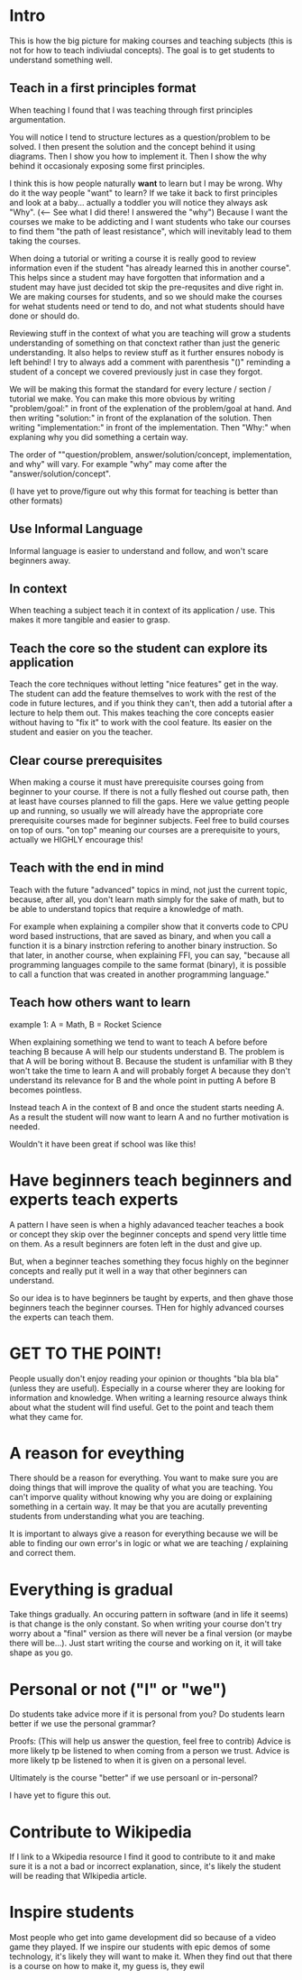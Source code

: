 # Intro
This is how the big picture for making courses and teaching subjects (this is not for how to teach indiviudal concepts). The goal is to get students to understand something well.


## Teach in a first principles format
When teaching I found that I was teaching through first principles argumentation.

You will notice I tend to structure lectures as a question/problem to be solved. I then present the solution and the concept behind it using diagrams. Then I show you how to implement it. Then I show the why behind it occasionaly exposing some first principles.

I think this is how people naturally **want** to learn but I may be wrong. Why do it the way people "want" to learn? If we take it back to first principles and look at a baby... actually a toddler you will notice they always ask "Why". (<-- See what I did there! I answered the "why") Because I want the courses we make to be addicting and I want students who take our courses to find them "the path of least resistance", which will inevitably lead to them taking the courses.

When doing a tutorial or writing a course it is really good to review information even if the student "has already learned this in another course". This helps since a student may have forgotten that information and a student may have just decided tot skip the pre-requsites and dive right in. We are making courses for students, and so we should make the courses for wehat students need or tend to do, and not what students should have done or should do.

Reviewing stuff in the context of what you are teaching will grow a students understanding of something on that conctext rather than just the generic understanding. It also helps to review stuff as it further ensures nobody is left behind! I try to always add a comment with parenthesis "()" reminding a student of a concept we covered previously just in case they forgot.

We will be making this format the standard for every lecture / section / tutorial we make. You can make this more obvious by writing "problem/goal:" in front of the explenation of the problem/goal at hand. And then writing "solution:" in front of the explanation of the solution. Then writing "implementation:" in front of the implementation. Then "Why:" when explaning why you did something a certain way.

The order of ""question/problem, answer/solution/concept, implementation, and why" will vary. For example "why" may come after the "answer/solution/concept".

(I have yet to prove/figure out why this format for teaching is better than other formats)


## Use Informal Language
Informal language is easier to understand and follow, and won't scare beginners away.


## In context
When teaching a subject teach it in context of its application / use. This makes it more tangible and easier to grasp.


## Teach the core so the student can explore its application
Teach the core techniques without letting "nice features" get in the way. The student can add the feature themselves to work with the rest of the code in future lectures, and if you think they can't, then add a tutorial after a lecture to help them out. This makes teaching the core concepts easier without having to "fix it" to work with the cool feature. Its easier on the student and easier on you the teacher.


## Clear course prerequisites
When making a course it must have prerequisite courses going from beginner to your course. If there is not a fully fleshed out course path, then at least have courses planned to fill the gaps. Here we value getting people up and running, so usually we will already have the appropriate core prerequisite courses made for beginner subjects. Feel free to build courses on top of ours. "on top" meaning our courses are a prerequisite to yours, actually we HIGHLY encourage this!


## Teach with the end in mind
Teach with the future "advanced" topics in mind, not just the current topic, because, after all, you don't learn math simply for the sake of math, but to be able to understand topics that require a knowledge of math. 

For example when explaining a compiler show that it converts code to CPU word based instructions, that are saved as binary, and when you call a function it is a binary instrction refering to another binary instruction. So that later, in another course, when explaining FFI, you can say, "because all programming languages compile to the same format (binary), it is possible to call a function that was created in another programming language."


## Teach how others want to learn
example 1: A = Math, B = Rocket Science

When explaining something we tend to want to teach A before before teaching B because A will help our students understand B. The problem is that A will be boring without B. Because the student is unfamiliar with B they won't take the time to learn A and will probably forget A because they don't understand its relevance for B and the whole point in putting A before B becomes pointless.

Instead teach A in the context of B and once the student starts needing A. As a result the student will now want to learn A and no further motivation is needed.

Wouldn't it have been great if school was like this!


# Have beginners teach beginners and experts teach experts
A pattern I have seen is when a highly adavanced teacher teaches a book or concept they skip over the beginner concepts and spend very little time on them. As a result beginners are foten left in the dust and give up.

But, when a beginner teaches something they focus highly on the beginner concepts and really put it well in a way that other beginners can understand.

So our idea is to have beginners be taught by experts, and then ghave those beginners teach the beginner courses. THen for highly advanced courses the experts can teach them.


# GET TO THE POINT!
People usually don't enjoy reading your opinion or thoughts "bla bla bla"(unless they are useful). Especially in a course wherer they are looking for information and knowledge. When writing a learning resource always think about what the student will find useful. Get to the point and teach them what they came for.


# A reason for eveything
There should be a reason for everything. You want to make sure you are doing things that will improve the quality of what you are teaching. You can't imporve quality without knowing why you are doing or explaining something in a certain way. It may be that you are acutally preventing students from understanding what you are teaching.

It is important to always give a reason for everything because we will be able to finding our own error's in logic or what we are teaching / explaining and correct them. 


# Everything is gradual
Take things gradually. An occuring pattern in software (and in life it seems) is that change is the only constant. So when writing your course don't try worry about a "final" version as there will never be a final version (or maybe there will be...). Just start writing the course and working on it, it will take shape as you go. 


# Personal or not ("I" or "we")
Do students take advice more if it is personal from you?
Do students learn better if we use the personal grammar?

Proofs: (This will help us answer the question, feel free to contrib)
Advice is more likely tp be listened to when coming from a person we trust.
Advice is more likely tp be listened to when it is given on a personal level.

Ultimately is the course "better" if we use persoanl or in-personal?

I have yet to figure this out.


# Contribute to Wikipedia
If I link to a Wkipedia resource I find it good to contribute to it and make sure it is a not a bad or incorrect explanation, since, it's likely the student will be reading that WIkipedia article.


# Inspire students
Most people who get into game development did so because of a video game they played. If we inspire our students with epic demos of some technology, it's likely they will want to make it. When they find out that there is a course on how to make it, my guess is, they ewil